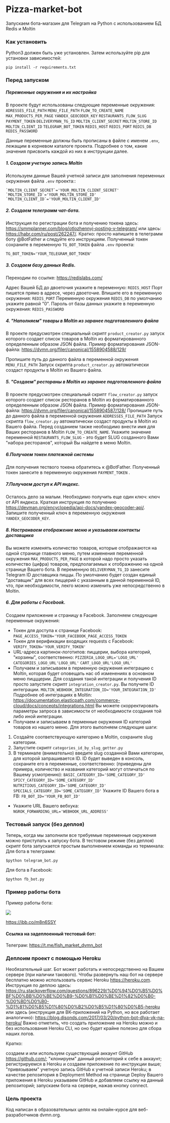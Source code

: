 # Pizza-market-bot

Запускаем бота-магазин для Telegram на Python с использованием БД Redis и Moltin

### Как установить

Python3 должен быть уже установлен. Затем используйте pip для установки зависимостей:
```
pip install -r requirements.txt
```

### Перед запуском 

##### Переменные окружения и их настройка
В проекте будут использованы следующие переменные окружения:  
`ADRESSES_FILE_PATH`
`MENU_FILE_PATH`
`FLOW_TO_CREATE_NAME`
`MAX_PRODUCTS_PER_PAGE`
`YANDEX_GEOCODER_KEY`
`RESTAURANTS_FLOW_SLUG`
`PAYMENT_TOKEN`
`DELIVERYMAN_TG_ID`
`MOLTIN_CLIENT_SECRET`
`MOLTIN_STORE_ID`
`MOLTIN_CLIENT_ID`
`TELEGRAM_BOT_TOKEN`
`REDIS_HOST`
`REDIS_PORT`
`REDIS_DB`
`REDIS_PASSWORD`

 
Данные переменные должны быть прописаны в файле с именем `.env`, лежащим в корневом каталоге проекта.
Подробнее о том, какие значения присвоить каждой из них в инструкции далее.


##### 1. Создаем учетную запись Moltin
Используем данные Вашей учетной записи для заполнения переменных окружения файла `.env` проекта:: 

```
`MOLTIN_CLIENT_SECRET`='YOUR_MOLTIN_CLIENT_SECRET'
`MOLTIN_STORE_ID`='YOUR_MOLTIN_STORE_ID'
`MOLTIN_CLIENT_ID`='YOUR_MOLTIN_CLIENT_ID'
```

##### 2. Создаем телеграмм чат-бота. 
Инструкция по регистрации бота и получению токена здесь: https://smmplanner.com/blog/otlozhennyj-posting-v-telegram/ или здесь: https://habr.com/ru/post/262247/.
Кратко: просто напишите в телеграмм боту @BotFather и следуйте его инструкциям. 
Полученный токен сохраните в переменную `TG_BOT_TOKEN` файла `.env` проекта:
```
TG_BOT_TOKEN='YOUR_TELEGRAM_BOT_TOKEN'
```

##### 3. Создаем базу данных Redis. 
Переходим по ссылке: https://redislabs.com/

Адрес Вашей БД до двоеточия укажите в переменную:
`REDIS_HOST`
Порт пишется прямо в адресе, через двоеточие. Впишите его в переменную окружения:
`REDIS_PORT`
Переменную окружения `REDIS_DB` по умолчанию укажите равной "0".
Пароль от базы данных укажите в переменную окружения:
`REDIS_PASSWORD`

##### 4. "Наполняем" товары в Moltin из заранее подготовленного файла
В проекте предусмотрен специальный скрипт
`product_creator.py`
запуск которого создает список товаров в Moltin из форматированного определенным образом JSON файла.
Пример форматирования JSON-файла:
https://dvmn.org/filer/canonical/1558904588/129/

Пропишите путь до данного файла в переменной окружения `MENU_FILE_PATH` 
Запуск скрипта `product_creator.py` автоматически создаст продукты в Moltin из Вашего файла.

##### 5. "Создаем" рестораны в Moltin из заранее подготовленного файла
В проекте предусмотрен специальный скрипт
`flow_creator.py`
запуск которого создает список ресторанов в Moltin из форматированного определенным образом JSON файла.
Пример форматирования JSON-файла:
https://dvmn.org/filer/canonical/1558904587/128/
Пропишите путь до данного файла в переменной окружения `ADDRESSES_FILE_PATH` 
Запуск скрипта `flow_creator.py` автоматически создаст продукты в Moltin из Вашего файла.
Перед созданием также необходимо внести имя для Ваших ресторанов в Moltin `FLOW_TO_CREATE_NAME`.
Укажите значение переменной `RESTAURANTS_FLOW_SLUG` - это будет SLUG созданного Вами "набора ресторанов",
который Вы найдете в меню Moltin.

##### 6.Получаем токен платежной системы
Для получения тествого токена обратитесь к @BotFather.
Полученный токен занесите в переменную окружения `PAYMENT_TOKEN` .

##### 7.Получаем доступ к API яндекс.
Осталось дело за малым. Необходимо получить еще один ключ: ключ от API яндекса.
Краткая инструкция по получению https://devman.org/encyclopedia/api-docs/yandex-geocoder-api/.
Запишите полученный ключ в переменную окружения `YANDEX_GEOCODER_KEY`.

##### 8. Настраиваем отображение меню и указываем контакты доставщика
Вы можете изменять количество товаров, которые отображаются на одной странице главного меню, 
путем изменения переменной окружения `MAX_PRODUCTS_PER_PAGE` в которой надо просто указать количество (цифра)
товаров, предполагаемых к отображению на одной странице Вашего бота.
В переменную `DELIVERYMAN_TG_ID` занесите Telegram ID доставщика пиццы. По умолчанию будет создан 
единый "доставщик" для всех пиццерий с указанным в данной переменной ID, 
что, при необходимости, лекго можно изменить уже непосредственно в Moltin.

##### 6. Для работы с Facebook.
Создаем приложение и страницу в Facebook.
Заполняем следующие переменные окружения:
- Токен для доступа к странице Facebook:
`PAGE_ACCESS_TOKEN='YOUR_FACEBOOK_PAGE_ACCESS_TOKEN`
- Токен для верификации входящих requests с Facebook:
`VERIFY_TOKEN='YOUR_VERIFY_TOKEN'`
- URL-адреса картинок-логотипов: пиццерии, выбора категорий, "корзины", соответственно: 
`PIZZERIA_LOGO_URL='LOGO_URL'`
`CATEGORIES_LOGO_URL'LOGO_URL'`
`CART_LOGO_URL'LOGO_URL'`
- Получаем и записываем в перменную окружения интеграцию с Moltin, которая будет оповещать 
нас об изменениях в основном меню пицццерии.
Для создания такой интеграции и получения ID просто запустите скрипт `integration_creator.py`. Вы получите ID интеграции.
`MOLTIN_WEBHOOK_INTEGRATION_ID='YOUR_INTEGRATION_ID'`
Подробнее об интеграциях в Moltin: https://documentation.elasticpath.com/commerce-cloud/docs/concepts/integrations.html
Вы можете скорректировать параметры запроса в зависимости от необходимости создания той либо иной интеграции.
- Получаем и записываем в перменные окружения ID категорий товаров из нашего меню.
Для этого выполняем следующие шаги:
1. Создайте соответствующую категорию в Moltin, сохраните slug категории.
2. Запустите скрипт `categories_id_by_slug_getter.py`
3. В терминале (внимательно) введите slug созданной Вами категории, 
для которой запрашивается ID. ID будет выведен в консоль, сохраните его в переменные, соответственно:
(приведены для примера, количество и названия категорий могут отличаться по Вашему усмотрению):
`BASIC_CATEGORY_ID='SOME_CATEGORY_ID'`
`SPICY_CATEGORY_ID='SOME_CATEGORY_ID'`
`NUTRITIOUS_CATEGORY_ID='SOME_CATEGORY_ID'`
`SPECIALS_CATEGORY_ID='SOME_CATEGORY_ID'`
Укажите ID Вашего бота в FB:
`FB_BOT_ID='YOUR_FB_BOT_ID'`
- Укажите URL Вашего вебхука:
`NGROK_FORWARDING_URL='WEBHOOK_URL_ADDRESS'`

### Тестовый запуск (без деплоя)

Теперь, когда мы заполнили все требуемые переменные окружения можно приступать к запуску бота.
В тестовом режиме (без деплоя) скрипт бота запускается простым выполнением команды из терминала:
Для бота в телеграмм:
```  
$python telegram_bot.py
```  
Для бота в Facebook:

```  
$python fb_bot.py
```  


### Пример работы бота
Пример работы бота:

<img src="https://i.ibb.co/KwtFmmQ/pizza-bot2.gif">

https://ibb.co/m8n6SSY

#### Ссылка на задеплоенный тестовый бот:

Телеграм: 
https://t.me/fish_market_dvmn_bot

### Деплоим проект с помощью Heroku
Необязательный шаг. Бот может работать и непосредственно на Вашем сервере (при наличии такового). 
Чтобы развернуть наш бот на сервере бесплатно можно использовать сервис Heroku https://heroku.com. Инструкция по деплою здесь: https://ru.stackoverflow.com/questions/896229/%D0%94%D0%B5%D0%BF%D0%BB%D0%BE%D0%B9-%D0%B1%D0%BE%D1%82%D0%B0-%D0%BD%D0%B0-%D1%81%D0%B5%D1%80%D0%B2%D0%B5%D1%80%D0%B5-heroku или здесь (инструкция для ВК-приложений на Python, но все работает аналогично): https://blog.disonds.com/2017/03/20/python-bot-dlya-vk-na-heroku/ 
Важно отметить, что создать приложение на Heroku можно и без использования Heroku CLI, но оно будет крайне полезно для сбора наших логов.

Кратко:

создаем и или используем существующий аккаунт GitHub https://github.com/;
"клонируем" данный репозиторий к себе в аккаунт;
регистрируемся в Heroku и создаем приложение по инструкции выше;
"привязываем" учетную запись GitHub к учетной записи Heroku;
в качестве репозитория в Deployment Method на странице Deploy Вашего приложения в Heroku указываем GitHub и добавляем ссылку на данный репозиторий;
запускаем бота на сервере, нажав кнопку connect.

### Цель проекта
Код написан в образовательных целях на онлайн-курсе для веб-разработчиков dvmn.org.
